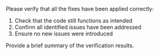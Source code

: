 Please verify that all the fixes have been applied correctly:

1. Check that the code still functions as intended
2. Confirm all identified issues have been addressed
3. Ensure no new issues were introduced

Provide a brief summary of the verification results.
